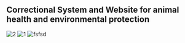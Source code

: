 ## Correctional System and Website for animal health and environmental protection


![2](https://github.com/hsmyv/CorrectionalSystem/assets/111653544/83aa6eb2-7bad-45ab-b96c-de557a19729a)
![1](https://github.com/hsmyv/CorrectionalSystem/assets/111653544/e2c1665b-70b2-44db-b5f3-ef83cc834be3)
![fsfsd](https://github.com/hsmyv/CorrectionalSystem/assets/111653544/3fee3dcb-5b9d-454d-a97a-035bec73d247)

